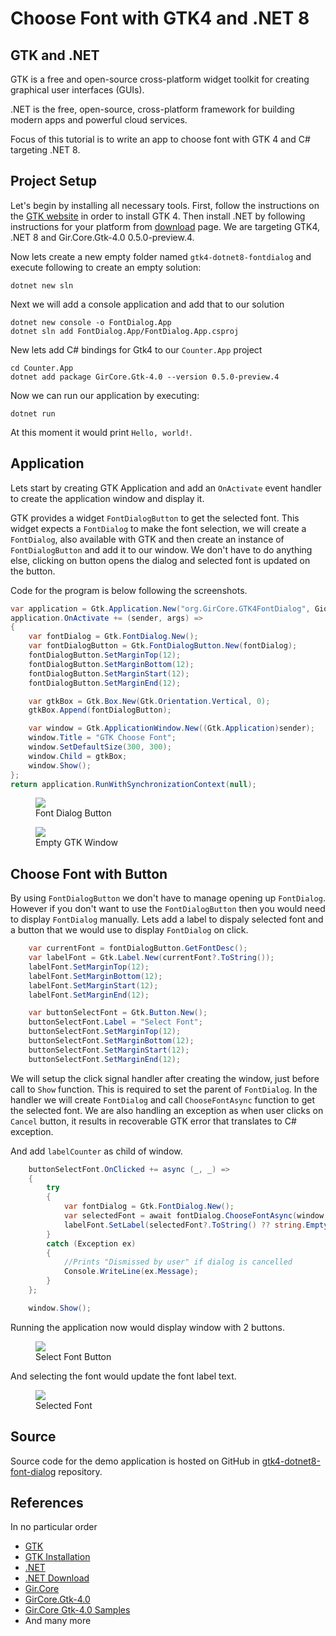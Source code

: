 # Choose Font with GTK4 and .NET 8
## GTK and .NET
GTK is a free and open-source cross-platform widget toolkit for creating graphical user interfaces (GUIs).

.NET is the free, open-source, cross-platform framework for building modern apps and powerful cloud services.

Focus of this tutorial is to write an app to choose font with GTK 4 and C# targeting .NET 8.

## Project Setup
Let's begin by installing all necessary tools. First, follow the instructions on the [GTK website](https://www.gtk.org/docs/installations/) in order to install GTK 4. Then install .NET by following instructions for your platform from [download](https://dotnet.microsoft.com/en-us/download) page. We are targeting GTK4, .NET 8 and Gir.Core.Gtk-4.0 0.5.0-preview.4.

Now lets create a new empty folder named `gtk4-dotnet8-fontdialog` and execute following to create an empty solution:
```shell
dotnet new sln
```

Next we will add a console application and add that to our solution
```shell
dotnet new console -o FontDialog.App
dotnet sln add FontDialog.App/FontDialog.App.csproj
```
New lets add C# bindings for Gtk4 to our `Counter.App` project
```shell
cd Counter.App
dotnet add package GirCore.Gtk-4.0 --version 0.5.0-preview.4
```
Now we can run our application by executing:
```shell
dotnet run
```
At this moment it would print `Hello, world!`.

## Application
Lets start by creating GTK Application and add an `OnActivate` event handler to create the application window and display it.

GTK provides a widget `FontDialogButton` to get the selected font. This widget expects a `FontDialog` to make the font selection, we will create a `FontDialog`, also available with GTK and then create an instance of `FontDialogButton` and add it to our window. We don't have to do anything else, clicking on button opens the dialog and selected font is updated on the button.

Code for the program is below following the screenshots.
```csharp
var application = Gtk.Application.New("org.GirCore.GTK4FontDialog", Gio.ApplicationFlags.FlagsNone);
application.OnActivate += (sender, args) =>
{
    var fontDialog = Gtk.FontDialog.New();
    var fontDialogButton = Gtk.FontDialogButton.New(fontDialog);
    fontDialogButton.SetMarginTop(12);
    fontDialogButton.SetMarginBottom(12);
    fontDialogButton.SetMarginStart(12);
    fontDialogButton.SetMarginEnd(12);

    var gtkBox = Gtk.Box.New(Gtk.Orientation.Vertical, 0);
    gtkBox.Append(fontDialogButton);

    var window = Gtk.ApplicationWindow.New((Gtk.Application)sender);
    window.Title = "GTK Choose Font";
    window.SetDefaultSize(300, 300);
    window.Child = gtkBox;
    window.Show();
};
return application.RunWithSynchronizationContext(null);
```

<figure>
  <a href="images/01-font-dialog-button.png"><img src="images/01-font-dialog-button.png"></a>
  <figcaption>Font Dialog Button</figcaption>
</figure>

<figure>
  <a href="images/02-font-dialog.png"><img src="images/02-font-dialog.png"></a>
  <figcaption>Empty GTK Window</figcaption>
</figure>

## Choose Font with Button
By using `FontDialogButton` we don't have to manage opening up `FontDialog`. However if you don't want to use the `FontDialogButton` then you would need to display `FontDialog` manually.
Lets add a label to dispaly selected font and a button that we would use to display `FontDialog` on click.

```csharp
    var currentFont = fontDialogButton.GetFontDesc();
    var labelFont = Gtk.Label.New(currentFont?.ToString());
    labelFont.SetMarginTop(12);
    labelFont.SetMarginBottom(12);
    labelFont.SetMarginStart(12);
    labelFont.SetMarginEnd(12);

    var buttonSelectFont = Gtk.Button.New();
    buttonSelectFont.Label = "Select Font";
    buttonSelectFont.SetMarginTop(12);
    buttonSelectFont.SetMarginBottom(12);
    buttonSelectFont.SetMarginStart(12);
    buttonSelectFont.SetMarginEnd(12);
```
We will setup the click signal handler after creating the window, just before call to `Show` function. This is required to set the parent of `FontDialog`. In the handler we will create `FontDialog` and call `ChooseFontAsync` function to get the selected font. We are also handling an exception as when user clicks on `Cancel` button, it results in recoverable GTK error that translates to C# exception.

And add `labelCounter` as child of window.
```csharp
    buttonSelectFont.OnClicked += async (_, _) =>
    {
        try
        {
            var fontDialog = Gtk.FontDialog.New();
            var selectedFont = await fontDialog.ChooseFontAsync(window, null);
            labelFont.SetLabel(selectedFont?.ToString() ?? string.Empty);
        }
        catch (Exception ex)
        {
            //Prints "Dismissed by user" if dialog is cancelled
            Console.WriteLine(ex.Message);
        }
    };

    window.Show();
```

Running the application now would display window with 2 buttons.
<figure>
  <a href="images/03-select-font-button.png"><img src="images/03-select-font-button.png"></a>
  <figcaption>Select Font Button</figcaption>
</figure>

And selecting the font would update the font label text.
<figure>
  <a href="images/04-selected-font.png"><img src="images/04-selected-font.png"></a>
  <figcaption>Selected Font</figcaption>
</figure>

## Source
Source code for the demo application is hosted on GitHub in [gtk4-dotnet8-font-dialog](https://github.com/kashif-code-samples/gtk4-dotnet8-font-dialog) repository.

## References
In no particular order
* [GTK](https://www.gtk.org/)
* [GTK Installation](https://www.gtk.org/docs/installations/)
* [.NET](https://dotnet.microsoft.com/en-us/)
* [.NET Download](https://dotnet.microsoft.com/en-us/download)
* [Gir.Core](https://github.com/gircore/gir.core)
* [GirCore.Gtk-4.0](https://www.nuget.org/packages/GirCore.Gtk-4.0/)
* [Gir.Core Gtk-4.0 Samples](https://github.com/gircore/gir.core/tree/main/src/Samples/Gtk-4.0)
* And many more
